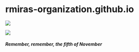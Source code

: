 # rmiras-organization.github.io


![](https://cdn.britannica.com/s:800x1000/63/102063-131-5530040E/wood-engraving-Gunpowder-Plot-cellars-Guy-Fawkes.jpg)

![](https://img.shields.io/github/last-commit/via-jesper/dnp?style=for-the-badge)
##### Remember, remember, the fifth of November

